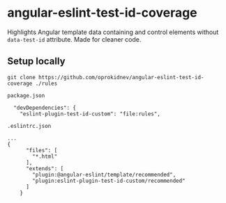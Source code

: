 # angular-eslint-test-id-coverage

Highlights Angular template data containing and control elements without `data-test-id` attribute.
Made for cleaner code.

## Setup locally

```
git clone https://github.com/oprokidnev/angular-eslint-test-id-coverage ./rules
```

`package.json`
```
  "devDependencies": {
    "eslint-plugin-test-id-custom": "file:rules",
```

`.eslintrc.json`
```
...
{
      "files": [
        "*.html"
      ],
      "extends": [
        "plugin:@angular-eslint/template/recommended",
        "plugin:eslint-plugin-test-id-custom/recommended"
      ]
    }
```